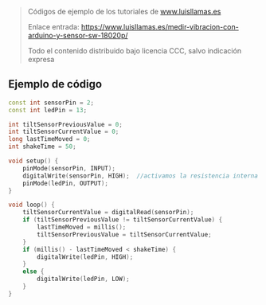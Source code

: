 > Códigos de ejemplo de los tutoriales de www.luisllamas.es
>
> Enlace entrada: https://www.luisllamas.es/medir-vibracion-con-arduino-y-sensor-sw-18020p/
>
> Todo el contenido distribuido bajo licencia CCC, salvo indicación expresa

## Ejemplo de código
```cpp
const int sensorPin = 2;
const int ledPin = 13;

int tiltSensorPreviousValue = 0;
int tiltSensorCurrentValue = 0;
long lastTimeMoved = 0;
int shakeTime = 50;

void setup() {
    pinMode(sensorPin, INPUT);
    digitalWrite(sensorPin, HIGH);  //activamos la resistencia interna PULL UP
    pinMode(ledPin, OUTPUT);
}

void loop() {
    tiltSensorCurrentValue = digitalRead(sensorPin);
    if (tiltSensorPreviousValue != tiltSensorCurrentValue) {
        lastTimeMoved = millis();
        tiltSensorPreviousValue = tiltSensorCurrentValue;
    }
    if (millis() - lastTimeMoved < shakeTime) {
        digitalWrite(ledPin, HIGH);
    }
    else {
        digitalWrite(ledPin, LOW);
    }
}
```



